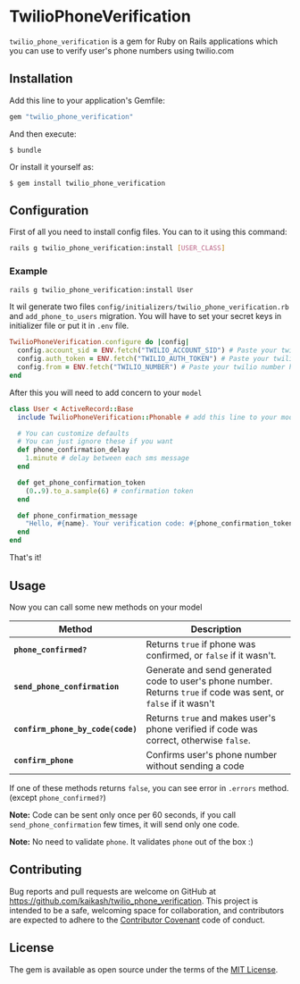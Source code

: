 # TwilioPhoneVerification

`twilio_phone_verification` is a gem for Ruby on Rails applications which you can use to verify user's phone numbers using twilio.com

## Installation

Add this line to your application's Gemfile:

```ruby
gem "twilio_phone_verification"
```

And then execute:

    $ bundle

Or install it yourself as:

    $ gem install twilio_phone_verification

## Configuration

First of all you need to install config files. You can to it using this command:

```bash
rails g twilio_phone_verification:install [USER_CLASS]
```

### Example

```bash
rails g twilio_phone_verification:install User
```

It wil generate two files `config/initializers/twilio_phone_verification.rb` and `add_phone_to_users` migration. You will have to set your secret keys in initializer file or put it in `.env` file.

```ruby
TwilioPhoneVerification.configure do |config|
  config.account_sid = ENV.fetch("TWILIO_ACCOUNT_SID") # Paste your twilio account id here
  config.auth_token = ENV.fetch("TWILIO_AUTH_TOKEN") # Paste your twilio auth token here
  config.from = ENV.fetch("TWILIO_NUMBER") # Paste your twilio number here
end
```

After this you will need to add concern to your `model`

```ruby
class User < ActiveRecord::Base
  include TwilioPhoneVerification::Phonable # add this line to your model

  # You can customize defaults
  # You can just ignore these if you want
  def phone_confirmation_delay
    1.minute # delay between each sms message
  end

  def get_phone_confirmation_token
    (0..9).to_a.sample(6) # confirmation token
  end

  def phone_confirmation_message
    "Hello, #{name}. Your verification code: #{phone_confirmation_token}" # sms message which we send to user
  end
end
```

That's it! 

## Usage

Now you can call some new methods on your model

| Method | Description |
|---|---|
| **`phone_confirmed?`** | Returns `true` if phone was confirmed, or `false` if it wasn't. |
| **`send_phone_confirmation`** | Generate and send generated code to user's phone number. Returns `true` if code was sent, or `false` if it wasn't |
| **`confirm_phone_by_code(code)`** | Returns `true` and makes user's phone verified if code was correct, otherwise `false`. |
| **`confirm_phone`** | Confirms user's phone number without sending a code |

If one of these methods returns `false`, you can see error in `.errors` method. (except `phone_confirmed?`)

**Note:** Code can be sent only once per 60 seconds, if you call `send_phone_confirmation` few times, it will send only one code.

**Note:** No need to validate `phone`. It validates `phone` out of the box :)

## Contributing

Bug reports and pull requests are welcome on GitHub at https://github.com/kaikash/twilio_phone_verification. This project is intended to be a safe, welcoming space for collaboration, and contributors are expected to adhere to the [Contributor Covenant](http://contributor-covenant.org) code of conduct.


## License

The gem is available as open source under the terms of the [MIT License](http://opensource.org/licenses/MIT).

